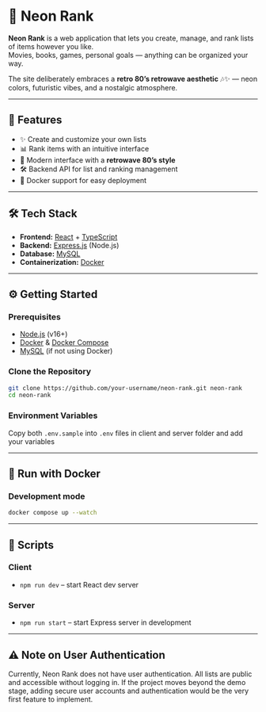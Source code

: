 # 🌌 Neon Rank

**Neon Rank** is a web application that lets you create, manage, and rank lists of items however you like.  
Movies, books, games, personal goals — anything can be organized your way.  

The site deliberately embraces a **retro 80’s retrowave aesthetic** 🎶✨ — neon colors, futuristic vibes, and a nostalgic atmosphere.

---

## 🚀 Features
- ✨ Create and customize your own lists  
- 📊 Rank items with an intuitive interface  
- 🎨 Modern interface with a **retrowave 80’s style**  
- 🛠️ Backend API for list and ranking management  
- 🐳 Docker support for easy deployment

---

## 🛠️ Tech Stack
- **Frontend:** [React](https://react.dev/) + [TypeScript](https://www.typescriptlang.org/)  
- **Backend:** [Express.js](https://expressjs.com/) (Node.js)  
- **Database:** [MySQL](https://www.mysql.com/)  
- **Containerization:** [Docker](https://www.docker.com/)  

---

## ⚙️ Getting Started

### Prerequisites
- [Node.js](https://nodejs.org/) (v16+)  
- [Docker](https://www.docker.com/) & [Docker Compose](https://docs.docker.com/compose/)  
- [MySQL](https://www.mysql.com/) (if not using Docker)  

### Clone the Repository
```bash
git clone https://github.com/your-username/neon-rank.git neon-rank
cd neon-rank
```

### Environment Variables
Copy both `.env.sample` into `.env` files in client and server folder and add your variables

---

## 🐳 Run with Docker

### Development mode
```bash
docker compose up --watch
```
---

## 📜 Scripts

### Client
- `npm run dev` – start React dev server  

### Server
- `npm run start` – start Express server in development   

---

## ⚠️ Note on User Authentication

Currently, Neon Rank does not have user authentication. All lists are public and accessible without logging in.
If the project moves beyond the demo stage, adding secure user accounts and authentication would be the very first feature to implement.  
 
